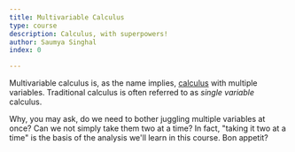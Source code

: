 ```yaml
---
title: Multivariable Calculus
type: course
description: Calculus, with superpowers!
author: Saumya Singhal
index: 0

---
```


Multivariable calculus is, as the name implies, [calculus](/learn/calculus) with multiple variables. Traditional calculus is often referred to as *single variable* calculus.

Why, you may ask, do we need to bother juggling multiple variables at once? Can we not simply take them two at a time? In fact, "taking it two at a time" is the basis of the analysis we'll learn in this course. Bon appetit?
